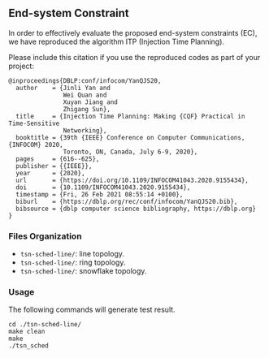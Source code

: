 ## End-system Constraint

In order to effectively evaluate the proposed end-system constraints (EC), we have reproduced the algorithm ITP (Injection Time Planning). 

Please include this citation if you use the reproduced codes as part of your project:

```
@inproceedings{DBLP:conf/infocom/YanQJS20,
  author    = {Jinli Yan and
               Wei Quan and
               Xuyan Jiang and
               Zhigang Sun},
  title     = {Injection Time Planning: Making {CQF} Practical in Time-Sensitive
               Networking},
  booktitle = {39th {IEEE} Conference on Computer Communications, {INFOCOM} 2020,
               Toronto, ON, Canada, July 6-9, 2020},
  pages     = {616--625},
  publisher = {{IEEE}},
  year      = {2020},
  url       = {https://doi.org/10.1109/INFOCOM41043.2020.9155434},
  doi       = {10.1109/INFOCOM41043.2020.9155434},
  timestamp = {Fri, 26 Feb 2021 08:55:14 +0100},
  biburl    = {https://dblp.org/rec/conf/infocom/YanQJS20.bib},
  bibsource = {dblp computer science bibliography, https://dblp.org}
}
```

### Files Organization

  - `tsn-sched-line/`: line topology.
  - `tsn-sched-line/`: ring topology.
  - `tsn-sched-line/`: snowflake topology.

### Usage

The following commands will generate test result.

```
cd ./tsn-sched-line/
make clean
make
./tsn_sched
```
